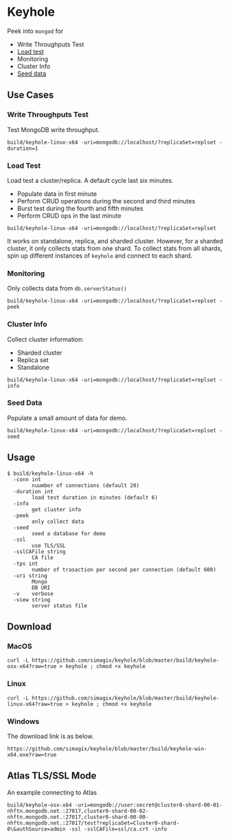 # Keyhole
Peek into `mongod` for

- Write Throughputs Test
- [Load test](LOADTEST.md)
- Monitoring
- Cluster Info
- [Seed data](SEED.md)

## Use Cases
### Write Throughputs Test
Test MongoDB write throughput.  

```
build/keyhole-linux-x64 -uri=mongodb://localhost/?replicaSet=replset -duration=1
```

### Load Test
Load test a cluster/replica.  A default cycle last six minutes.

- Populate data in first minute
- Perform CRUD operations during the second and third minutes
- Burst test during the fourth and fifth minutes
- Perform CRUD ops in the last minute

```
build/keyhole-linux-x64 -uri=mongodb://localhost/?replicaSet=replset
```

It works on standalone, replica, and sharded cluster.  However, for a sharded cluster, it only collects stats from one shard.  To collect stats from all shards, spin up different instances of `keyhole` and connect to each shard.

### Monitoring
Only collects data from `db.serverStatus()`

```
build/keyhole-linux-x64 -uri=mongodb://localhost/?replicaSet=replset -peek
```

### Cluster Info
Collect cluster information:

- Sharded cluster
- Replica set
- Standalone

```
build/keyhole-linux-x64 -uri=mongodb://localhost/?replicaSet=replset -info
```

### Seed Data
Populate a small amount of data for demo.

```
build/keyhole-linux-x64 -uri=mongodb://localhost/?replicaSet=replset -seed
```

## Usage
```
$ build/keyhole-linux-x64 -h
  -conn int
    	nuumber of connections (default 20)
  -duration int
    	load test duration in minutes (default 6)
  -info
    	get cluster info
  -peek
    	only collect data
  -seed
    	seed a database for demo
  -ssl
    	use TLS/SSL
  -sslCAFile string
    	CA file
  -tps int
    	number of trasaction per second per connection (default 600)
  -uri string
    	Mongo
    	DB URI
  -v	verbose
  -view string
    	server status file
```

## Download
### MacOS
```
curl -L https://github.com/simagix/keyhole/blob/master/build/keyhole-osx-x64?raw=true > keyhole ; chmod +x keyhole
```
### Linux
```
curl -L https://github.com/simagix/keyhole/blob/master/build/keyhole-linux-x64?raw=true > keyhole ; chmod +x keyhole
```
### Windows
The download link is as below.

```
https://github.com/simagix/keyhole/blob/master/build/keyhole-win-x64.exe?raw=true
```

## Atlas TLS/SSL Mode
An example connecting to Atlas

```
build/keyhole-osx-x64 -uri=mongodb://user:secret@cluster0-shard-00-01-nhftn.mongodb.net.:27017,cluster0-shard-00-02-nhftn.mongodb.net.:27017,cluster0-shard-00-00-nhftn.mongodb.net.:27017/test?replicaSet=Cluster0-shard-0\&authSource=admin -ssl -sslCAFile=ssl/ca.crt -info
```
